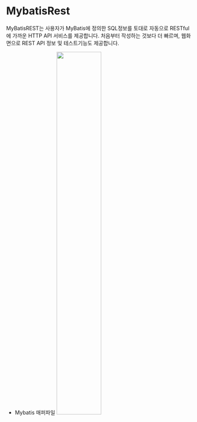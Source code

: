 # MybatisRest
MyBatisREST는 사용자가 MyBatis에 정의한 SQL정보를 토대로 자동으로 RESTful에 가까운 HTTP API 서비스를 제공합니다. 처음부터 작성하는 것보다 더 빠르며, 웹화면으로 REST API 정보 및 테스트기능도 제공합니다.
- Mybatis 매퍼파일
<image src='./mapper.jpg' width='50%' height='50%'/><br/>
